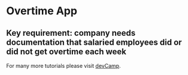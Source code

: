 # Overtime App

## Key requirement: company needs documentation that salaried employees did or did not get overtime each week 

For many more tutorials please visit [devCamp](https://devcamp.com). 